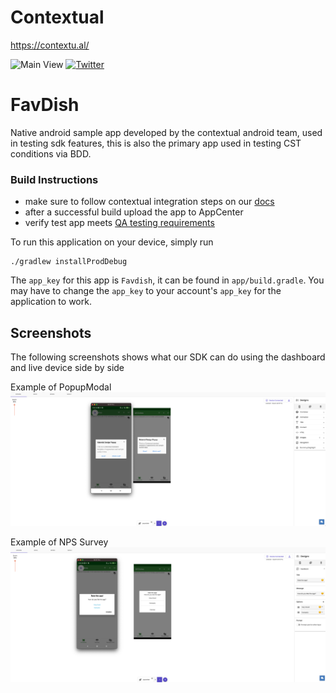 # Contextual

https://contextu.al/

![Main View](https://contextu.al/wp-content/uploads/2022/01/Contextual-icon-560x285.png)
[![Twitter](https://img.shields.io/badge/Twitter-%40contextu_al-blue.svg)](https://twitter.com/contextu_al)

# FavDish
Native android sample app developed by the contextual android team, used in testing sdk features,
this is also the primary app used in testing CST conditions via BDD. 

### Build Instructions
- make sure to follow contextual integration steps on our [docs](https://docs.contextu.al/sdks/android/integration/)
- after a successful build upload the app to AppCenter
- verify test app meets [QA testing requirements](https://streethawk.atlassian.net/wiki/spaces/PPD/pages/1900707864/SDK+Testing+Requirements)

To run this application on your device, simply run

```
./gradlew installProdDebug
```

The `app_key` for this app is `Favdish`, it can be found in `app/build.gradle`. You may have to change the `app_key` to your
account's `app_key` for the application to work.


## Screenshots

The following screenshots shows what our SDK can do using the dashboard and live device side by side

Example of PopupModal
![PopupModal](screenshots/PopupModal.png)


Example of NPS Survey
![NPSSurvey](screenshots/NPSSurvey.png)
